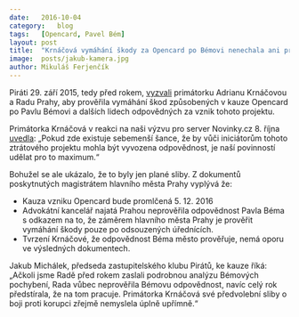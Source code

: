```yaml
---
date:	2016-10-04
category:	blog
tags:	[Opencard, Pavel Bém]
layout:	post
title:	"Krnáčová vymáhání škody za Opencard po Bémovi nenechala ani prověřit" 
image:	posts/jakub-kamera.jpg
author:	Mikuláš Ferjenčík
---
```


Piráti 29. září 2015, tedy před rokem, [vyzvali](https://praha.pirati.cz/opencard.html) primátorku Adrianu Krnáčovou a Radu Prahy, aby prověřila vymáhání škod způsobených v kauze Opencard po Pavlu Bémovi a dalších lidech odpovědných za vznik tohoto projektu. 

Primátorka Krnáčová v reakci na naši výzvu pro server Novinky.cz 8. října [uvedla](https://www.novinky.cz/domaci/382866-krnacova-praha-by-se-mela-domahat-odskodneni-za-opencard.html): „Pokud zde existuje sebemenší šance, že by vůči iniciátorům tohoto ztrátového projektu mohla být vyvozena odpovědnost, je naší povinností udělat pro to maximum.“

Bohužel se ale ukázalo, že to byly jen plané sliby. Z dokumentů poskytnutých magistrátem hlavního města Prahy vyplývá že: 

* Kauza vzniku Opencard bude promlčená 5. 12. 2016
* Advokátní kancelář najatá Prahou neprověřila odpovědnost Pavla Béma s odkazem na to, že záměrem hlavního města Prahy je prověřit vymáhání škody pouze po odsouzených úřednících. 
* Tvrzení Krnáčové, že odpovědnost Béma město prověřuje, nemá oporu ve výsledných dokumentech. 

Jakub Michálek, předseda zastupitelského klubu Pirátů, ke kauze říká: „Ačkoli jsme Radě před rokem zaslali podrobnou analýzu Bémových pochybení, Rada vůbec neprověřila Bémovu odpovědnost, navíc celý rok předstírala, že na tom pracuje. Primátorka Krnáčová své předvolební sliby o boji proti korupci zřejmě nemyslela úplně upřímně.“
